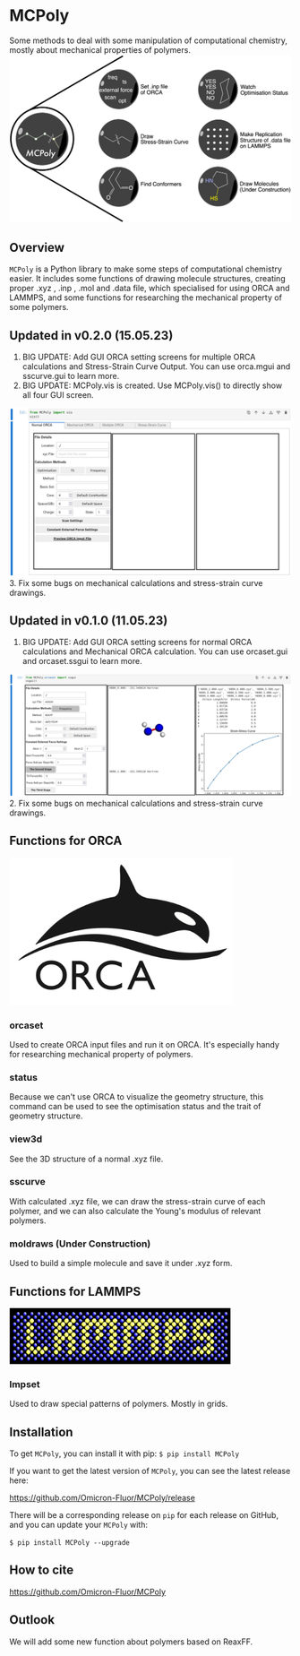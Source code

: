 # MCPoly
Some methods to deal with some manipulation of computational chemistry, mostly about mechanical properties of polymers.
![](./reference/function.png)

## Overview
`MCPoly` is a Python library to make some steps of computational chemistry easier. It includes some functions of drawing molecule structures, creating proper .xyz , .inp , .mol and .data file, which specialised for using ORCA and LAMMPS, and some functions for researching the mechanical property of some polymers.

## Updated in v0.2.0 (15.05.23)
1. BIG UPDATE: Add GUI ORCA setting screens for multiple ORCA calculations and Stress-Strain Curve Output. You can use orca.mgui and sscurve.gui to learn more.
2. BIG UPDATE: MCPoly.vis is created. Use MCPoly.vis() to directly show all four GUI screen.
<img src="https://github.com/Omicron-Fluor/MCPoly/blob/main/reference/vis.png">
3. Fix some bugs on mechanical calculations and stress-strain curve drawings.

## Updated in v0.1.0 (11.05.23)
1. BIG UPDATE: Add GUI ORCA setting screens for normal ORCA calculations and Mechanical ORCA calculation. You can use orcaset.gui and orcaset.ssgui to learn more.
<img src="https://github.com/Omicron-Fluor/MCPoly/blob/main/reference/ssgui_shot.png">
2. Fix some bugs on mechanical calculations and stress-strain curve drawings.

## Functions for ORCA
<img src="https://github.com/Omicron-Fluor/MCPoly/blob/main/reference/ORCA.png" width="400" height="263" >

### orcaset
Used to create ORCA input files and run it on ORCA. It's especially handy for researching mechanical property of polymers.

### status
Because we can't use ORCA to visualize the geometry structure, this command can be used to see the optimisation status and the trait of geometry structure.

### view3d
See the 3D structure of a normal .xyz file.

### sscurve
With calculated .xyz file, we can draw the stress-strain curve of each polymer, and we can also calculate the Young's modulus of relevant polymers.

### moldraws (Under Construction)
Used to build a simple molecule and save it under .xyz form.

## Functions for LAMMPS
<img src="https://github.com/Omicron-Fluor/MCPoly/blob/main/reference/LAMMPS.png" width="395" height="100" >

### lmpset
Used to draw special patterns of polymers. Mostly in grids.

## Installation
To get `MCPoly`, you can install it with pip:
    `$ pip install MCPoly`

If you want to get the latest version of `MCPoly`, you can see the latest release here:

<https://github.com/Omicron-Fluor/MCPoly/release> 

There will be a corresponding release on `pip` for each release on GitHub, and you can update your `MCPoly` with:

`$ pip install MCPoly --upgrade`

## How to cite
<https://github.com/Omicron-Fluor/MCPoly>

## Outlook
We will add some new function about polymers based on ReaxFF.
